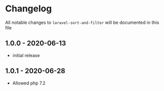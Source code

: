 # Changelog

All notable changes to `laravel-sort-and-filter` will be documented in this file

## 1.0.0 - 2020-06-13

-   initial release

## 1.0.1 - 2020-06-28

-   Allowed php 7.2
